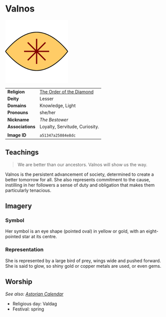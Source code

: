 # Valnos

<img src="https://raw.githubusercontent.com/jesskelsall/astarus-images/main/symbols/a51347a25084e8dc.png" height="200" />

|||
| --- | --- |
| **Religion** | [The Order of the Diamond](../../organisations/the-order-of-the-diamond.md) |
| **Deity** | Lesser |
| **Domains** | Knowledge, Light |
| **Pronouns** | she/her |
| **Nickname** | *The Bestower* |
| **Associations** | Loyalty, Servitude, Curiosity. |
|||
| **Image ID** | `a51347a25084e8dc` |

## Teachings

> We are better than our ancestors. Valnos will show us the way.

Valnos is the persistent advancement of society, determined to create a better tomorrow for all. She also represents commitment to the cause, instilling in her followers a sense of duty and obligation that makes them particularly tenacious.

## Imagery

### Symbol

Her symbol is an eye shape (pointed oval) in yellow or gold, with an eight-pointed star at its centre.

### Representation

She is represented by a large bird of prey, wings wide and pushed forward. She is said to glow, so shiny gold or copper metals are used, or even gems.

## Worship

*See also: [Astorian Calendar](../../history/astorian-calendar.md)*

- Religious day: Valdag
- Festival: spring
